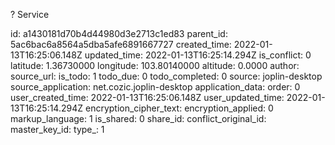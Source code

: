 ? Service

id: a1430181d70b4d44980d3e2713c1ed83
parent_id: 5ac6bac6a8564a5dba5afe6891667727
created_time: 2022-01-13T16:25:06.148Z
updated_time: 2022-01-13T16:25:14.294Z
is_conflict: 0
latitude: 1.36730000
longitude: 103.80140000
altitude: 0.0000
author: 
source_url: 
is_todo: 1
todo_due: 0
todo_completed: 0
source: joplin-desktop
source_application: net.cozic.joplin-desktop
application_data: 
order: 0
user_created_time: 2022-01-13T16:25:06.148Z
user_updated_time: 2022-01-13T16:25:14.294Z
encryption_cipher_text: 
encryption_applied: 0
markup_language: 1
is_shared: 0
share_id: 
conflict_original_id: 
master_key_id: 
type_: 1